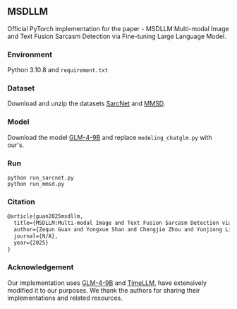 ## MSDLLM
Official PyTorch implementation for the paper - MSDLLM:Multi-modal Image and Text Fusion Sarcasm Detection via Fine-tuning Large Language Model.
### Environment
Python 3.10.8 and `requirement.txt`
### Dataset
Download and unzip the datasets [SarcNet](https://github.com/yuetanbupt/SarcNet) and [MMSD](https://github.com/joeying1019/mmsd2.0).
### Model
Download the model [GLM-4-9B](https://github.com/THUDM/GLM-4) and replace `modeling_chatglm.py` with our's.
### Run
```
python run_sarcnet.py
python run_mmsd.py
```
### Citation
```tex
@article{guan2025msdllm,
  title={MSDLLM:Multi-modal Image and Text Fusion Sarcasm Detection via Fine-tuning Large Language Model},
  author={Zequn Guan and Yongxue Shan and Chengjie Zhou and Yunjiong Liu and Chao Che},
  journal={N/A},
  year={2025}
}
```
### Acknowledgement
Our implementation uses [GLM-4-9B](https://github.com/THUDM/GLM-4) and [TimeLLM](https://github.com/KimMeen/Time-LLM), have extensively modified it to our purposes. We thank the authors for sharing their implementations and related resources.
